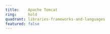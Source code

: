 ```yaml
---
title:    Apache Tomcat  
ring:     hold  
quadrant: libraries-frameworks-and-languages
featured: false
---
```

